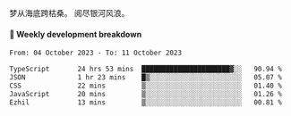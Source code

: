 梦从海底跨枯桑。
阅尽银河风浪。


#### 📝 Weekly development breakdown

<!--START_SECTION:waka-->

```txt
From: 04 October 2023 - To: 11 October 2023

TypeScript       24 hrs 53 mins  ██████████████████████▓░░   90.94 %
JSON             1 hr 23 mins    █▒░░░░░░░░░░░░░░░░░░░░░░░   05.07 %
CSS              22 mins         ▒░░░░░░░░░░░░░░░░░░░░░░░░   01.40 %
JavaScript       20 mins         ▒░░░░░░░░░░░░░░░░░░░░░░░░   01.26 %
Ezhil            13 mins         ▒░░░░░░░░░░░░░░░░░░░░░░░░   00.81 %
```

<!--END_SECTION:waka-->



